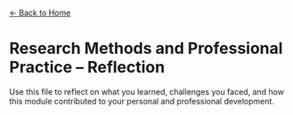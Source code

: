 [← Back to Home](../../index.html)

# Research Methods and Professional Practice – Reflection

Use this file to reflect on what you learned, challenges you faced, 
and how this module contributed to your personal and professional development.
